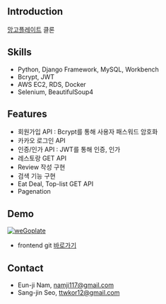 ## Introduction
[망고플레이트](https://www.mangoplate.com/) 클론

## Skills
- Python, Django Framework, MySQL, Workbench
- Bcrypt, JWT
- AWS EC2, RDS, Docker
- Selenium, BeautifulSoup4

## Features
- 회원가입 API : Bcrypt를 통해 사용자 패스워드 암호화
- 카카오 로그인 API
- 인증/인가 API : JWT를 통해 인증, 인가
- 레스토랑 GET API 
- Review 작성 구현
- 검색 기능 구현
- Eat Deal, Top-list GET API
- Pagenation

## Demo
[![weGoplate](./screenshot.png)](https://youtu.be/R78aCEbAT-o)
- frontend git [바로가기](https://github.com/wecode-bootcamp-korea/wegoplate_frontend) 

## Contact
- Eun-ji Nam, namji117@gmail.com
- Sang-jin Seo, ttwkor12@gmail.com




